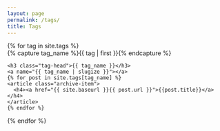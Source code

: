 ```yaml
---
layout: page
permalink: /tags/
title: Tags
---
```



<div id="archives">
{% for tag in site.tags %}
  <div class="archive-group">
    {% capture tag_name %}{{ tag | first }}{% endcapture %}
    <div id="#{{ tag_name | slugize }}"></div>
    <p></p>
    
    <h3 class="tag-head">{{ tag_name }}</h3>
    <a name="{{ tag_name | slugize }}"></a>
    {% for post in site.tags[tag_name] %}
    <article class="archive-item">
      <h4><a href="{{ site.baseurl }}{{ post.url }}">{{post.title}}</a></h4>
    </article>
    {% endfor %}
  </div>
{% endfor %}
</div>
